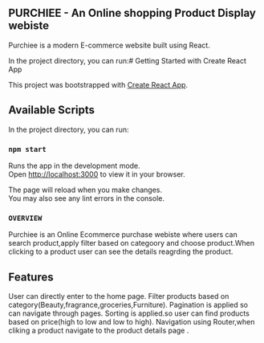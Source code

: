 
## PURCHIEE  - An Online shopping Product Display webiste
  Purchiee is a modern E-commerce website built using React.


In the project directory, you can run:# Getting Started with Create React App

This project was bootstrapped with [Create React App](https://github.com/facebook/create-react-app).

## Available Scripts

In the project directory, you can run:

### `npm start`

Runs the app in the development mode.\
Open [http://localhost:3000](http://localhost:3000) to view it in your browser.

The page will reload when you make changes.\
You may also see any lint errors in the console.

### `OVERVIEW`

Purchiee is an Online Ecommerce purchase webiste where users can search product,apply filter based on categoory and choose product.When clicking to a product user can see the details reagrding the product.

## Features

  User can directly enter to the home page.
  Filter products based on category(Beauty,fragrance,groceries,Furniture).
  Pagination is applied so can navigate through pages.
  Sorting is applied.so user can find products based on price(high to low and low to high).
  Navigation using Router,when cliking a product navigate to the product details page .





